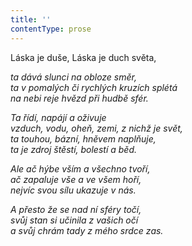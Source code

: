 ```yaml
---
title: ''
contentType: prose
---
```


Láska je duše, Láska je duch světa,

_ta dává slunci na obloze směr,  
ta v pomalých či rychlých kruzích splétá  
na nebi reje hvězd při hudbě sfér._

_Ta řídí, napájí a oživuje  
vzduch, vodu, oheň, zemi, z nichž je svět,  
ta touhou, bázní, hněvem naplňuje,  
ta je zdroj štěstí, bolestí a běd._

_Ale ač hýbe vším a všechno tvoří,  
ač zapaluje vše a ve všem hoří,  
nejvíc svou sílu ukazuje v nás._

_A přesto že se nad ní sféry točí,  
svůj stan si učinila z vašich očí  
a svůj chrám tady z mého srdce zas._
